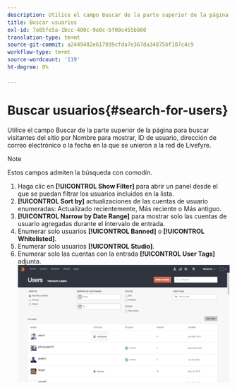 ```yaml
---
description: Utilice el campo Buscar de la parte superior de la página para buscar visitantes del sitio por Nombre para mostrar, ID de usuario, dirección de correo electrónico o la fecha en la que se unieron a la red de Livefyre.
title: Buscar usuarios
exl-id: 7e85fe5a-1bcc-400c-9e0c-bf00c455b860
translation-type: tm+mt
source-git-commit: a2449482e617939cfda7e367da34875bf187c4c9
workflow-type: tm+mt
source-wordcount: '119'
ht-degree: 0%

---
```


# Buscar usuarios{#search-for-users}

Utilice el campo Buscar de la parte superior de la página para buscar visitantes del sitio por Nombre para mostrar, ID de usuario, dirección de correo electrónico o la fecha en la que se unieron a la red de Livefyre.

>[!NOTE]
>
>Estos campos admiten la búsqueda con comodín.

1. Haga clic en **[!UICONTROL Show Filter]** para abrir un panel desde el que se puedan filtrar los usuarios incluidos en la lista.
1. **[!UICONTROL Sort by]** actualizaciones de las cuentas de usuario enumeradas: Actualizado recientemente, Más reciente o Más antiguo.
1. **[!UICONTROL Narrow by Date Range]** para mostrar solo las cuentas de usuario agregadas durante el intervalo de entrada.
1. Enumerar solo usuarios **[!UICONTROL Banned]** o **[!UICONTROL Whitelisted]**.
1. Enumerar solo usuarios **[!UICONTROL Studio]**.
1. Enumerar solo las cuentas con la entrada **[!UICONTROL User Tags]** adjunta. ![](assets/UsersFilter-1024x568.png)
